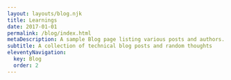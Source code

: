 ```yaml
---
layout: layouts/blog.njk
title: Learnings
date: 2017-01-01
permalink: /blog/index.html
metaDescription: A sample Blog page listing various posts and authors.
subtitle: A collection of technical blog posts and random thoughts
eleventyNavigation:
  key: Blog
  order: 2
---
```

